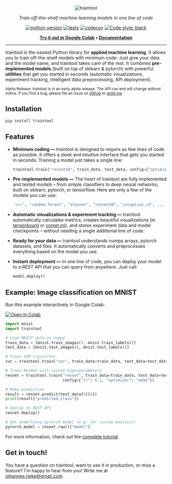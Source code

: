 <p align="center">
    <img src="docs/assets/cover.png" alt="traintool">
</p>

<!--
<p align="center">
    <a href="example.com" style="color: white; padding: 15px; border-radius: 10px; margin-right: 10px; box-shadow: 2px 2px 5px 0px rgba(150,150,150,1); background: rgb(120,88,188); background: linear-gradient(327deg, rgba(120,88,188,1) 0%, rgba(72,146,236,1) 100%);">Try it out</a>
    <a href="example.com" style="color: white; background-color: #7858BC; padding: 15px; border-radius: 10px; box-shadow: 2px 2px 5px 0px rgba(150,150,150,1);">Documentation</a>
</p>
<br>
-->

<p align="center">
    <em>Train off-the-shelf machine learning models in one line of code</em>
</p>

<p align="center">
    <a href="https://pypi.org/project/traintool/"><img src="https://img.shields.io/pypi/pyversions/traintool" alt="python version"></a>
    <a href="https://github.com/jrieke/traintool/actions"><img src="https://github.com/jrieke/traintool/workflows/tests/badge.svg" alt="tests"></a>
    <a href="https://codecov.io/gh/jrieke/traintool"><img src="https://codecov.io/gh/jrieke/traintool/branch/master/graph/badge.svg?token=NVH72ZXX8Z" alt="codecov"/></a>
    <a href="https://github.com/psf/black"><img src="https://img.shields.io/badge/code%20style-black-000000.svg" alt="Code style: black"></a>
</p>

<p align="center">
    <b><a href="https://colab.research.google.com/github/jrieke/traintool/blob/master/docs/tutorial/quickstart.ipynb">Try it out in Google Colab</a> • <a href="https://traintool.jrieke.com/">Documentation</a></b>
</p>

---

traintool is the easiest Python library for **applied machine learning**. It allows you 
to train off-the-shelf models with minimum code: Just give your data 
and the model name, and traintool takes care of the rest. It combines **pre-implemented 
models** (built on top of sklearn & pytorch) with powerful **utilities** that get you 
started in seconds (automatic visualizations, experiment tracking, intelligent data 
preprocessing, API deployment). 


<sup>Alpha Release: traintool is in an early alpha release. The API can and will change 
without notice. If you find a bug, please file an issue on 
[Github](https://github.com/jrieke/traintool) or 
[write me](mailto:johannes.rieke@gmail.com).</sup>



<!-- <br>
<p align="center">
    <b><a href="https://colab.research.google.com/github/jrieke/traintool/blob/master/docs/tutorial/quickstart.ipynb" style="padding: 10px; margin-right: 10px; color: white; background-color: #4892EC; border: 2px solid #4892EC; border-radius: 10px;">Try it out in Google Colab</a></b>
    <b><a href="https://colab.research.google.com/github/jrieke/traintool/blob/master/docs/tutorial/quickstart.ipynb" style="padding: 10px; border: 2px solid #4892EC; border-radius: 10px;">View Docs</a></b>
</p> -->

<!--

## Is traintool for you?

**YES** if you...

- need to solve standard ML tasks with standard, off-the-shelf models
- prefer 98 % accuracy with one line of code over 98.1 % with 1000 lines
- want to compare different model types (e.g. deep network vs. SVM)
- care about experiment tracking & deployment


**NO** if you...

- need to customize every aspect of your model, e.g. in basic research
- want to chase state of the art

-->


## Installation

```bash
pip install traintool
```


## Features

- **Minimum coding —** traintool is designed to require as few lines of code as 
possible. It offers a sleek and intuitive interface that gets you started in seconds. 
Training a model just takes a single line:

    ```python
    traintool.train("resnet18", train_data, test_data, config={"optimizer": "adam", "lr": 0.1})
    ```

- **Pre-implemented models —** The heart of traintool are fully implemented and tested 
models – from simple classifiers to deep neural networks; built on sklearn, pytorch, 
or tensorflow. Here are only a few of the models you can use:

    ```python
    "svc", "random-forest", "alexnet", "resnet50", "inception_v3", ...
    ```

- **Automatic visualizations & experiment tracking —** traintool automatically 
calculates metrics, creates beautiful visualizations (in 
[tensorboard](https://www.tensorflow.org/tensorboard) or 
[comet.ml](https://www.comet.ml/)), and stores experiment data and 
model checkpoints – without needing a single additional line of code. 

- **Ready for your data —** traintool understands numpy arrays, pytorch datasets, 
and files. It automatically converts and preprocesses everything based on the model you 
use.

- **Instant deployment —** In one line of code, you can deploy your model to a REST 
API that you can query from anywhere. Just call:

    ```python
    model.deploy()
    ```


<!--
Features & design principles:

- **pre-implemented models** for most major use cases
- automatic experiment tracking with **tensorboard or comet.ml**
- instant **deployment** through REST API
- supports multiple data formats (numpy, pytorch/tensorflow, files, ...)
- access to raw models from sklearn/pytorch/tensorflow
-->




## Example: Image classification on MNIST

Run this example interactively in Google Colab:

[![Open In Colab](https://colab.research.google.com/assets/colab-badge.svg)](https://colab.research.google.com/github/jrieke/traintool/blob/master/docs/tutorial/quickstart.ipynb)

```python
import mnist
import traintool

# Load MNIST data as numpy
train_data = [mnist.train_images(), mnist.train_labels()]
test_data = [mnist.test_images(), mnist.test_labels()]

# Train SVM classifier
svc = traintool.train("svc", train_data=train_data, test_data=test_data)

# Train ResNet with custom hyperparameters
resnet = traintool.train("resnet", train_data=train_data, test_data=test_data, 
                         config={"lr": 0.1, "optimizer": "adam"})

# Make prediction
result = resnet.predict(test_data[0][0])
print(result["predicted_class"])

# Deploy to REST API
resnet.deploy()

# Get underlying pytorch model (e.g. for custom analysis)
pytorch_model = resnet.raw()["model"]
```

For more information, check out the 
[complete tutorial](https://traintool.jrieke.com/tutorial/quickstart/).


## Get in touch!

You have a question on traintool, want to use it in production, or miss a feature? I'm 
happy to hear from you! Write me at [johannes.rieke@gmail.com](mailto:johannes.rieke@gmail.com). 

